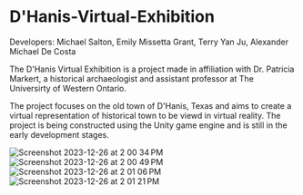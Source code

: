 # D'Hanis-Virtual-Exhibition

Developers: Michael Salton, Emily Missetta Grant, Terry Yan Ju, Alexander Michael De Costa

The D'Hanis Virtual Exhibition is a project made in affiliation with Dr. Patricia Markert, a historical archaeologist and assistant professor at The Universirty of Western Ontario.

The project focuses on the old town of D'Hanis, Texas and aims to create a virtual representation of historical town to be viewd in virtual reality. The project is being constructed using the Unity game engine and is still in the early development stages.

![Screenshot 2023-12-26 at 2 00 34 PM](https://github.com/michaelsalton/DHanis-Virtual-Exhibition/assets/58754252/56e12e96-227b-4774-8655-68fa98bef6ab)
![Screenshot 2023-12-26 at 2 00 49 PM](https://github.com/michaelsalton/DHanis-Virtual-Exhibition/assets/58754252/ba0fe85d-44b6-4b32-8ad7-ebe422019133)
![Screenshot 2023-12-26 at 2 01 06 PM](https://github.com/michaelsalton/DHanis-Virtual-Exhibition/assets/58754252/ef582fa9-efcc-464a-b91f-ac70d7cb0be5)
![Screenshot 2023-12-26 at 2 01 21 PM](https://github.com/michaelsalton/DHanis-Virtual-Exhibition/assets/58754252/54deb6ed-c11e-4a88-85ce-336481ca6a4a)
